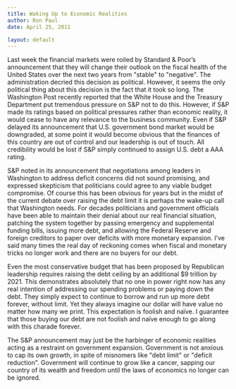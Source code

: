```yaml
---
title: Waking Up to Economic Realities
author: Ron Paul
date: April 25, 2011

layout: default
---
```


Last week the financial markets were roiled by Standard & Poor’s
announcement that they will change their outlook on the fiscal health
of the United States over the next two years from "stable" to
"negative". The administration decried this decision as political.
However, it seems the only political thing about this decision is the
fact that it took so long. The Washington Post recently reported that
the White House and the Treasury Department put tremendous pressure on
S&P not to do this. However, if S&P made its ratings based on political
pressures rather than economic reality, it would cease to have any
relevance to the business community. Even if S&P delayed its
announcement that U.S. government bond market would be downgraded, at
some point it would become obvious that the finances of this country
are out of control and our leadership is out of touch. All credibility
would be lost if S&P simply continued to assign U.S. debt a AAA rating.

S&P noted in its announcement that negotiations among leaders in
Washington to address deficit concerns did not sound promising, and
expressed skepticism that politicians could agree to any viable budget
compromise. Of course this has been obvious for years but in the midst
of the current debate over raising the debt limit it is perhaps the
wake-up call that Washington needs. For decades politicians and
government officials have been able to maintain their denial about our
real financial situation, patching the system together by passing
emergency and supplemental funding bills, issuing more debt, and
allowing the Federal Reserve and foreign creditors to paper over
deficits with more monetary expansion. I’ve said many times the real
day of reckoning comes when fiscal and monetary tricks no longer work
and there are no buyers for our debt.

Even the most conservative budget that has been proposed by Republican
leadership requires raising the debt ceiling by an additional \$9
trillion by 2021. This demonstrates absolutely that no one in power
right now has any real intention of addressing our spending problems or
paying down the debt. They simply expect to continue to borrow and run
up more debt forever, without limit. Yet they always imagine our dollar
will have value no matter how many we print. This expectation is
foolish and naïve. I guarantee that those buying our debt are not
foolish and naïve enough to go along with this charade forever.

The S&P announcement may just be the harbinger of economic realities
acting as a restraint on government expansion. Government is not
anxious to cap its own growth, in spite of misnomers like "debt limit"
or "deficit reduction". Government will continue to grow like a cancer,
sapping our country of its wealth and freedom until the laws of
economics no longer can be ignored.
